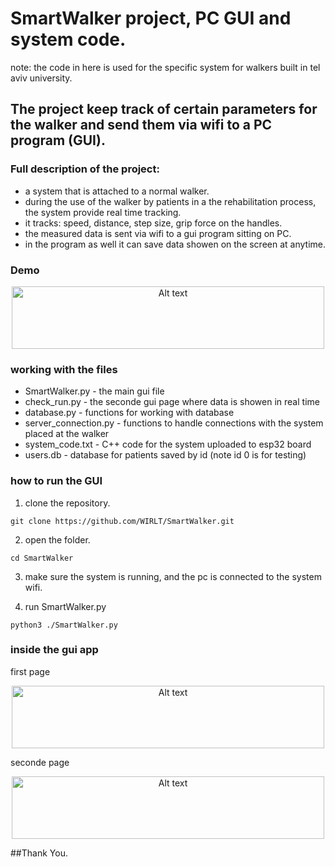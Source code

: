 # SmartWalker project, PC GUI and system code.
note: the code in here is used for the specific system for walkers built in tel aviv university.
## The project keep track of certain parameters for the walker and send them via wifi to a PC program (GUI).


### Full description of the project:
* a system that is attached to a normal walker.
* during the use of the walker by patients in a the rehabilitation process, the system provide real time tracking.
* it tracks: speed, distance, step size, grip force on the handles.
* the measured data is sent via wifi to a gui program sitting on PC.
* in the program as well it can save data showen on the screen at anytime.


### Demo
<p align="center">
  <img src="https://github.com/user-attachments/assets/6d9dc271-4893-4733-a691-e60580e7c198" alt="Alt text" width="500" height="100"/>
</p>

### working with the files
* SmartWalker.py - the main gui file 
* check_run.py - the seconde gui page where data is showen in real time
* database.py - functions for working with database
* server_connection.py - functions to handle connections with the system placed at the walker
* system_code.txt - C++ code for the system uploaded to esp32 board
* users.db - database for patients saved by id (note id 0 is for testing)


### how to run the GUI
1) clone the repository.
```console
git clone https://github.com/WIRLT/SmartWalker.git
```
2) open the folder.
```console
cd SmartWalker
```
3) make sure the system is running, and the pc is connected to the system wifi.
   
4) run SmartWalker.py
```console
python3 ./SmartWalker.py
```

### inside the gui app
first page

<p align="center">
  <img src="https://github.com/user-attachments/assets/85c226af-4084-4330-b1d1-6c343e66e65b" alt="Alt text" width="500" height="100"/>
</p>

seconde page

<p align="center">
  <img src="https://github.com/user-attachments/assets/d5ea63d0-d646-4a02-95f7-9ec0bf56e2a3" alt="Alt text" width="500" height="100"/>
</p>

##Thank You.

